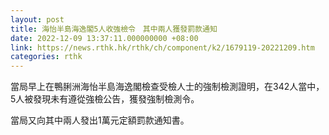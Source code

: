 ```yaml
---
layout: post
title: 海怡半島海逸閣5人收強檢令　其中兩人獲發罰款通知
date: 2022-12-09 13:37:11.000000000 +08:00
link: https://news.rthk.hk/rthk/ch/component/k2/1679119-20221209.htm
categories: rthk
---
```


當局早上在鴨脷洲海怡半島海逸閣檢查受檢人士的強制檢測證明，在342人當中，5人被發現未有遵從強檢公告，獲發強制檢測令。

當局又向其中兩人發出1萬元定額罰款通知書。
